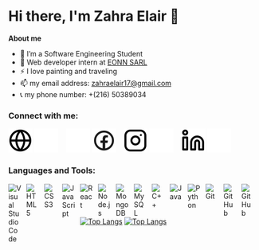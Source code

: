 # Hi there, I'm Zahra Elair 👋

**About me**

-   🌱 I’m a Software Engineering Student
-   💼 Web developer intern at [EONN SARL](https://eonn-consulting.com)
-   ⚡ I love painting and traveling
-   📫 my email address: zahraelair17@gmail.com
-   📞 my phone number: +(216) 50389034

### Connect with me:

[![website](./img/globe-light.svg)][website-light]
[![website](./img/globe-dark.svg)][website-dark]
&nbsp;&nbsp;
[![website](./img/facebook-light.svg)][facebook-dark]
[![website](./img/facebook-dark.svg)][facebook-light]
&nbsp;&nbsp;
[![website](./img/instagram-light.svg)][instagram-light]
[![website](./img/instagram-dark.svg)][instagram-dark]
&nbsp;&nbsp;
[![website](./img/linkedin-light.svg)][linkedin-light]
[![website](./img/linkedin-dark.svg)][linkedin-dark]
&nbsp;&nbsp;

### Languages and Tools:

<img align="left" alt="Visual Studio Code" width="26px" src="https://cdn.jsdelivr.net/gh/devicons/devicon/icons/vscode/vscode-original.svg" style="padding-right:10px;" />
<img align="left" alt="HTML5" width="26px" src="https://cdn.jsdelivr.net/gh/devicons/devicon/icons/html5/html5-original.svg" style="padding-right:10px;" />
<img align="left" alt="CSS3" width="26px" src="https://cdn.jsdelivr.net/gh/devicons/devicon/icons/css3/css3-original.svg" style="padding-right:10px;" />
<img align="left" alt="JavaScript" width="26px" src="https://cdn.jsdelivr.net/gh/devicons/devicon/icons/javascript/javascript-original.svg" style="padding-right:10px;" />
<img align="left" alt="React" width="26px" src="https://cdn.jsdelivr.net/gh/devicons/devicon/icons/react/react-original.svg" style="padding-right:10px;" />
<img align="left" alt="Node.js" width="26px" src="https://cdn.jsdelivr.net/gh/devicons/devicon/icons/nodejs/nodejs-original.svg" style="padding-right:10px;" />
<img align="left" alt="MongoDB" width="26px" src="https://cdn.jsdelivr.net/gh/devicons/devicon/icons/mongodb/mongodb-original.svg" style="padding-right:10px;" />
<img align="left" alt="MySQL" width="26px" src="https://cdn.jsdelivr.net/gh/devicons/devicon/icons/mysql/mysql-original.svg" style="padding-right:10px;" />
<img align="left" alt="C++" width="26px" src="https://cdn.jsdelivr.net/gh/devicons/devicon/icons/cplusplus/cplusplus-original.svg" style="padding-right:10px;" />
<img align="left" alt="Java" width="26px" src="https://cdn.jsdelivr.net/gh/devicons/devicon/icons/java/java-original.svg" style="padding-right:10px;" />
<img align="left" alt="Python" width="26px" src="https://cdn.jsdelivr.net/gh/devicons/devicon/icons/python/python-original.svg" style="padding-right:10px;" />
<img align="left" alt="Git" width="26px" src="https://cdn.jsdelivr.net/gh/devicons/devicon/icons/git/git-original.svg" style="padding-right:10px;"/>
<img align="left" alt="GitHub" width="26px" src="https://user-images.githubusercontent.com/3369400/139447912-e0f43f33-6d9f-45f8-be46-2df5bbc91289.png#gh-dark-mode-only" style="padding-right:10px;" />
<img align="left" alt="GitHub" width="26px" src="https://user-images.githubusercontent.com/3369400/139448065-39a229ba-4b06-434b-bc67-616e2ed80c8f.png#gh-light-mode-only" style="padding-right:10px;" />

<br />
<br />
<br />

[![Top Langs](https://github-readme-stats.vercel.app/api/top-langs/?username=Zahra-Elair&layout=compact)](https://github.com/anuraghazra/github-readme-stats#gh-light-mode-only)
[![Top Langs](https://github-readme-stats.vercel.app/api/top-langs/?username=Zahra-Elair&layout=compact&theme=radial)](https://github.com/anuraghazra/github-readme-stats#gh-dark-mode-only)

[website-light]: #gh-light-mode-only
[website-dark]: #gh-dark-mode-only
[instagram-light]: https://www.instagram.com/zahra_elair/#gh-light-mode-only
[instagram-dark]: https://www.instagram.com/zahra_elair/#gh-dark-mode-only
[linkedin-light]: https://www.linkedin.com/in/zahra-elair/#gh-light-mode-only
[linkedin-dark]: https://www.linkedin.com/in/zahra-elair/#gh-dark-mode-only
[facebook-light]: https://www.facebook.com/profile.php?id=100071281239220#gh-light-mode-only
[facebook-dark]: https://www.facebook.com/profile.php?id=100071281239220#gh-dark-mode-only
[card-light]: https://github.com/anuraghazra/github-readme-stats#gh-light-mode-only
[card-dark]: https://github.com/anuraghazra/github-readme-stats#gh-dark-mode-only

